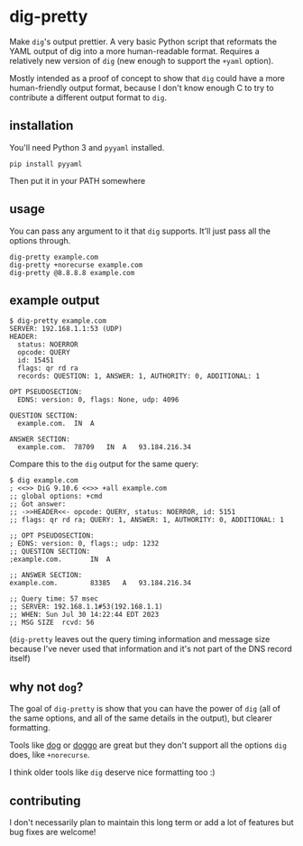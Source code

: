 # dig-pretty

Make `dig`'s output prettier. A very basic Python script that reformats the
YAML output of dig into a more human-readable format. Requires a relatively new
version of `dig` (new enough to support the `+yaml` option).

Mostly intended as a proof of concept to show that `dig` could have a more
human-friendly output format, because I don't know enough C to try to
contribute a different output format to `dig`.

## installation

You'll need Python 3 and `pyyaml` installed.

```
pip install pyyaml
```

Then put it in your PATH somewhere

## usage

You can pass any argument to it that `dig` supports. It'll just pass all the options through.

```
dig-pretty example.com
dig-pretty +norecurse example.com
dig-pretty @8.8.8.8 example.com
```

## example output


```
$ dig-pretty example.com
SERVER: 192.168.1.1:53 (UDP)
HEADER:
  status: NOERROR
  opcode: QUERY
  id: 15451
  flags: qr rd ra
  records: QUESTION: 1, ANSWER: 1, AUTHORITY: 0, ADDITIONAL: 1

OPT PSEUDOSECTION:
  EDNS: version: 0, flags: None, udp: 4096

QUESTION SECTION:
  example.com.	IN	A

ANSWER SECTION:
  example.com.	78709	IN	A	93.184.216.34
```

Compare this to the `dig` output for the same query:

```
$ dig example.com
; <<>> DiG 9.10.6 <<>> +all example.com
;; global options: +cmd
;; Got answer:
;; ->>HEADER<<- opcode: QUERY, status: NOERROR, id: 5151
;; flags: qr rd ra; QUERY: 1, ANSWER: 1, AUTHORITY: 0, ADDITIONAL: 1

;; OPT PSEUDOSECTION:
; EDNS: version: 0, flags:; udp: 1232
;; QUESTION SECTION:
;example.com.		IN	A

;; ANSWER SECTION:
example.com.		83385	A	93.184.216.34

;; Query time: 57 msec
;; SERVER: 192.168.1.1#53(192.168.1.1)
;; WHEN: Sun Jul 30 14:22:44 EDT 2023
;; MSG SIZE  rcvd: 56
```

(`dig-pretty` leaves out the query timing information and message size because
I've never used that information and it's not part of the DNS record itself)

## why not `dog`?

The goal of `dig-pretty` is show that you can have the power of `dig` (all of
the same options, and all of the same details in the output), but clearer
formatting.

Tools like [dog](https://github.com/ogham/dog) or
[doggo](https://github.com/mr-karan/doggo) are great but they don't support all
the options `dig` does, like `+norecurse`.

I think older tools like `dig` deserve nice formatting too :)

## contributing

I don't necessarily plan to maintain this long term or add a lot of features but bug fixes are welcome!
